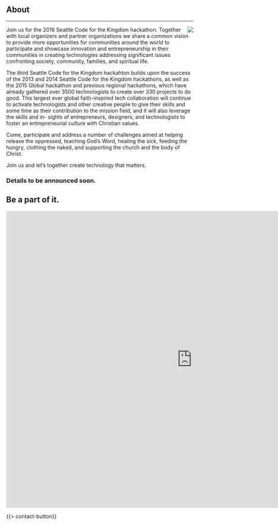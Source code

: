 ﻿## About
---
<img src="{{assets}}/images/earth.jpg" style="float:right"/>

Join us for the 2016 Seattle Code for the Kingdom hackathon. Together with local organizers and partner organizations we share a common vision to provide more opportunities for communities around the world to participate and showcase innovation and entrepreneurship in their communities in creating technologies addressing significant issues confronting society, community, families, and spiritual life.

The third Seattle Code for the Kingdom hackahton builds upon the success of the 2013 and 2014 Seattle Code for the Kingdom hackathons, as well as the 2015 Global hackathon and previous regional hackathons, which have already gathered over 3500 technologists to create over 330 projects to do good. This largest ever global faith-inspired tech collaboration will continue to activate technologists and other creative people to give their skills and some time as their contribution to the mission field, and it will also leverage the skills and in- sights of entrepreneurs, designers, and technologists to foster an entrepreneurial culture with Christian values.

Come, participate and address a number of challenges aimed at helping release the oppressed, teaching God’s Word, healing the sick, feeding the hungry, clothing the naked, and supporting the church and the body of Christ. 

Join us and let’s together create technology that matters.

### Details to be announced soon. 

## Be a part of it.

<iframe src="https://docs.google.com/forms/d/10ljVpYTIHZLOgqwhFAP6DAk_Av4rJ9X-LLhWg0uQT1Q/viewform?embedded=true" width="1000" height="800" frameborder="0" marginheight="0" marginwidth="0">Loading...</iframe>

{{> contact-button}}
